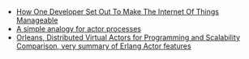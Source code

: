 
- [How One Developer Set Out To Make The Internet Of Things Manageable](http://readwrite.com/2014/07/10/akka-jonas-boner-concurrency-distributed-computing-internet-of-things/)
- [A simple analogy for actor processes](https://github.com/nicferrier/nicsblog/blob/master/blog/drafts/actors-explained-as-pipemills.creole)
- [Orleans, Distributed Virtual Actors for Programming and Scalability Comparison, very summary of Erlang Actor features](http://christophermeiklejohn.com/papers/2015/05/03/orleans.html)
